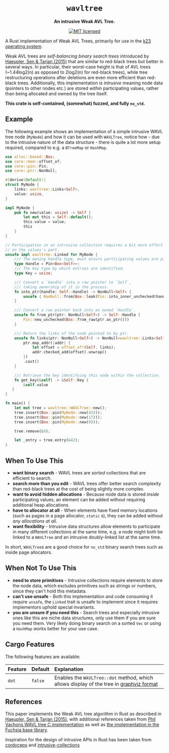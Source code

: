 <div align="center">
  <h1>
    <code>wavltree</code>
  </h1>
  <p>
    <strong>An intrusive Weak AVL Tree.</strong>
  </p>
  <p>

[![MIT licensed][mit-badge]][mit-url]

  </p>
</div>

[mit-badge]: https://img.shields.io/badge/license-MIT-blue.svg
[mit-url]: LICENSE

A Rust implementation of Weak AVL Trees, primarily for use in the [k23 operating system][k23].

Weak AVL trees are *self-balancing binary search trees* introduced by [Haeupler, Sen & Tarjan (2015)][paper] that are
similar to red-black trees but better in several ways.
In particular, their worst-case height is that of AVL trees (~1.44log2(n) as opposed to 2log2(n) for red-black trees),
while tree restructuring operations after deletions are even more efficient than red-black trees.
Additionally, this implementation is *intrusive* meaning node data (pointers to other nodes etc.) are stored _within_
participating values, rather than being allocated and owned by the tree itself.

**This crate is self-contained, (somewhat) fuzzed, and fully `no_std`.**

## Example

The following example shows an implementation of a simple intrusive WAVL tree node (`MyNode`) and
how it can be used with `WAVLTree`, notice how - due to the intrusive nature of the data structure -
there is quite a lot more setup required, compared to e.g. a `BTreeMap` or `HashMap`.

```rust
use alloc::boxed::Box;
use core::mem::offset_of;
use core::pin::Pin;
use core::ptr::NonNull;

#[derive(Default)]
struct MyNode {
    links: wavltree::Links<Self>,
    value: usize,
}

impl MyNode {
    pub fn new(value: usize) -> Self {
        let mut this = Self::default();
        this.value = value;
        this
    }
}

// Participation in an intrusive collection requires a bit more effort
// on the values's part.
unsafe impl wavltree::Linked for MyNode {
    /// The owning handle type, must ensure participating values are pinned in memory.
    type Handle = Pin<Box<Self>>;
    /// The key type by which entries are identified.
    type Key = usize;

    /// Convert a `Handle` into a raw pointer to `Self`,
    /// taking ownership of it in the process.
    fn into_ptr(handle: Self::Handle) -> NonNull<Self> {
        unsafe { NonNull::from(Box::leak(Pin::into_inner_unchecked(handle))) }
    }

    /// Convert a raw pointer back into an owned `Handle`.
    unsafe fn from_ptr(ptr: NonNull<Self>) -> Self::Handle {
        Pin::new_unchecked(Box::from_raw(ptr.as_ptr()))
    }

    /// Return the links of the node pointed to by ptr.
    unsafe fn links(ptr: NonNull<Self>) -> NonNull<wavltree::Links<Self>> {
        ptr.map_addr(|addr| {
            let offset = offset_of!(Self, links);
            addr.checked_add(offset).unwrap()
        })
        .cast()
    }

    /// Retrieve the key identifying this node within the collection.
    fn get_key(&self) -> &Self::Key {
        &self.value
   }
}

fn main() {
    let mut tree = wavltree::WAVLTree::new();
    tree.insert(Box::pin(MyNode::new(42)));
    tree.insert(Box::pin(MyNode::new(17)));
    tree.insert(Box::pin(MyNode::new(9)));

    tree.remove(&9);

    let _entry = tree.entry(&42);
}
```

## When To Use This

- **want binary search** - WAVL trees are *sorted* collections that are efficient to search.
- **search more than you edit** - WAVL trees offer better search complexity than red-black trees at the cost of being
  slightly more complex.
- **want to avoid hidden allocations** - Because node data is stored _inside_ participating values, an element can be
  added without requiring additional heap allocations.
- **have to allocator at all** - When elements have fixed memory locations (such as pages in a page allocator, `static`
  s), they can be added without *any allocations at all*.
- **want flexibility** - Intrusive data structures allow elements to participate in many different collections at the
  same time, e.g. a node might both be linked to a `WAVLTree` and an intrusive doubly-linked list at the same time.

In short, `WAVLTree`s are a good choice for `no_std` binary search trees such as inside page allocators.

## When Not To Use This

- **need to store primitives** - Intrusive collections require elements to store the node data, which excludes
  primitives such as strings or numbers, since they can't hold this metadata.
- **can't use unsafe** - Both this implementation and code consuming it require `unsafe`, the `Linked` trait is unsafe
  to implement since it requires implementors uphold special invariants.
- **you are unsure if you need this** - Search trees and especially intrusive ones like this are niche data structures,
  only use them if you are sure you need them. Very likely doing binary search on a sorted `Vec` or using a `HashMap`
  works better for your use case.

## Cargo Features

The following features are available:

| Feature | Default | Explanation                                                                               |
|:--------|:--------|:------------------------------------------------------------------------------------------|
| `dot`   | `false` | Enables the `WAVLTree::dot` method, which allows display of the tree in [graphviz format] |

## References

This paper implements the Weak AVL tree algorithm in Rust as described in [Haeupler, Sen & Tarjan (2015)][paper], with
additional
references taken from [Phil Vachons WAVL tree C implementation][pvachon] as well
as [the implementation in the Fuchsia base library][fuchsia].

Inspiration for the design of intrusive APIs in Rust has been taken from [cordyceps] and [intrusive-collections]

[cordyceps]: https://docs.rs/intrusive-collections/latest/intrusive_collections/index.html

[intrusive-collections]: https://docs.rs/cordyceps/latest/cordyceps/index.html

[intrusive]: https://www.boost.org/doc/libs/1_45_0/doc/html/intrusive/intrusive_vs_nontrusive.html

[paper]: https://sidsen.azurewebsites.net/papers/rb-trees-talg.pdf

[k23]: https://github.com/JonasKruckenberg/k23

[pvachon]: https://github.com/pvachon/wavl_tree/blob/main/wavltree.c

[fuchsia]: https://fuchsia.googlesource.com/fuchsia/+/master/zircon/system/ulib/fbl/include/fbl/intrusive_wavl_tree.h

[graphviz format]: https://graphviz.org
